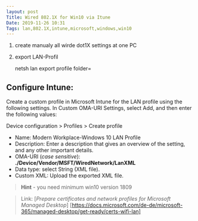 ```yaml
---
layout: post
Title: Wired 802.1X for Win10 via Itune
Date: 2019-11-26 10:31  
Tags: lan,802.1X,intune,microsoft,windows,win10
---
```



1) create manualy all wirde dot1X settings at one PC
2) export LAN-Profil
	
	netsh lan export profile folder=

## Configure Intune:

Create a custom profile in Microsoft Intune for the LAN profile using the following settings. In Custom OMA-URI Settings, select Add, and then enter the following values:

Device configuration > Profiles > Create profile

- Name: Modern Workplace-Windows 10 LAN Profile
- Description: Enter a description that gives an overview of the setting, and any other important details.
- OMA-URI (*case sensitive*): **./Device/Vendor/MSFT/WiredNetwork/LanXML**
- Data type: select String (XML file).
- Custom XML: Upload the exported XML file.

> **Hint** - you need minimum win10 version 1809

> Link:
> [*Prepare certificates and network profiles for Microsoft Managed Desktop*] [https://docs.microsoft.com/de-de/microsoft-365/managed-desktop/get-ready/certs-wifi-lan]
